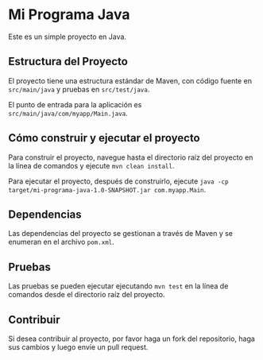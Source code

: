 # Mi Programa Java

Este es un simple proyecto en Java.

## Estructura del Proyecto

El proyecto tiene una estructura estándar de Maven, con código fuente en `src/main/java` y pruebas en `src/test/java`.

El punto de entrada para la aplicación es `src/main/java/com/myapp/Main.java`.

## Cómo construir y ejecutar el proyecto

Para construir el proyecto, navegue hasta el directorio raíz del proyecto en la línea de comandos y ejecute `mvn clean install`.

Para ejecutar el proyecto, después de construirlo, ejecute `java -cp target/mi-programa-java-1.0-SNAPSHOT.jar com.myapp.Main`.

## Dependencias

Las dependencias del proyecto se gestionan a través de Maven y se enumeran en el archivo `pom.xml`.

## Pruebas

Las pruebas se pueden ejecutar ejecutando `mvn test` en la línea de comandos desde el directorio raíz del proyecto.

## Contribuir

Si desea contribuir al proyecto, por favor haga un fork del repositorio, haga sus cambios y luego envíe un pull request.
